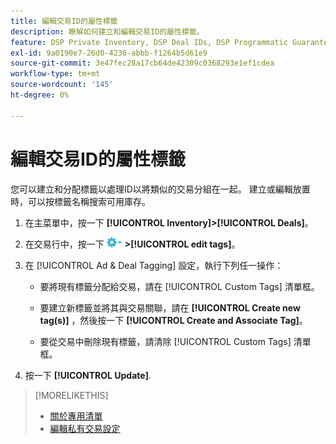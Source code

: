 ```yaml
---
title: 編輯交易ID的屬性標籤
description: 瞭解如何建立和編輯交易ID的屬性標籤。
feature: DSP Private Inventory, DSP Deal IDs, DSP Programmatic Guaranteed Deals
exl-id: 9a0190e7-26d0-4236-abbb-f1264b5d61e9
source-git-commit: 3e47fec28a17cb64de42309c0368293e1ef1cdea
workflow-type: tm+mt
source-wordcount: '145'
ht-degree: 0%

---
```


# 編輯交易ID的屬性標籤

您可以建立和分配標籤以處理ID以將類似的交易分組在一起。 建立或編輯放置時，可以按標籤名稱搜索可用庫存。

1. 在主菜單中，按一下 **[!UICONTROL Inventory]>[!UICONTROL Deals]**。

1. 在交易行中，按一下 ![「選項」菜單](/help/dsp/assets/options-menu.png) **>[!UICONTROL edit tags]**。

1. 在 [!UICONTROL Ad & Deal Tagging] 設定，執行下列任一操作：

   * 要將現有標籤分配給交易，請在 [!UICONTROL Custom Tags] 清單框。

   * 要建立新標籤並將其與交易關聯，請在 **[!UICONTROL Create new tag(s)]** ，然後按一下 **[!UICONTROL Create and Associate Tag]**。

   * 要從交易中刪除現有標籤，請清除 [!UICONTROL Custom Tags] 清單框。

1. 按一下 **[!UICONTROL Update]**.

>[!MORELIKETHIS]
>
>* [關於專用清單](private-inventory-about.md)
>* [編輯私有交易設定](/help/dsp/inventory/deal-id-edit.md)


